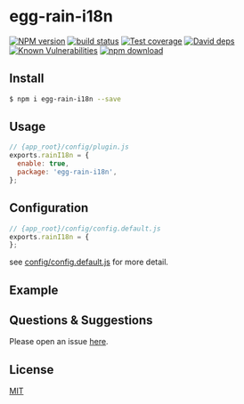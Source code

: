 # egg-rain-i18n

[![NPM version][npm-image]][npm-url]
[![build status][travis-image]][travis-url]
[![Test coverage][codecov-image]][codecov-url]
[![David deps][david-image]][david-url]
[![Known Vulnerabilities][snyk-image]][snyk-url]
[![npm download][download-image]][download-url]

[npm-image]: https://img.shields.io/npm/v/egg-rain-i18n.svg?style=flat-square
[npm-url]: https://npmjs.org/package/egg-rain-i18n
[travis-image]: https://img.shields.io/travis/eggjs/egg-rain-i18n.svg?style=flat-square
[travis-url]: https://travis-ci.org/eggjs/egg-rain-i18n
[codecov-image]: https://img.shields.io/codecov/c/github/eggjs/egg-rain-i18n.svg?style=flat-square
[codecov-url]: https://codecov.io/github/eggjs/egg-rain-i18n?branch=master
[david-image]: https://img.shields.io/david/eggjs/egg-rain-i18n.svg?style=flat-square
[david-url]: https://david-dm.org/eggjs/egg-rain-i18n
[snyk-image]: https://snyk.io/test/npm/egg-rain-i18n/badge.svg?style=flat-square
[snyk-url]: https://snyk.io/test/npm/egg-rain-i18n
[download-image]: https://img.shields.io/npm/dm/egg-rain-i18n.svg?style=flat-square
[download-url]: https://npmjs.org/package/egg-rain-i18n

<!--
Description here.
-->

## Install

```bash
$ npm i egg-rain-i18n --save
```

## Usage

```js
// {app_root}/config/plugin.js
exports.rainI18n = {
  enable: true,
  package: 'egg-rain-i18n',
};
```

## Configuration

```js
// {app_root}/config/config.default.js
exports.rainI18n = {
};
```

see [config/config.default.js](config/config.default.js) for more detail.

## Example

<!-- example here -->

## Questions & Suggestions

Please open an issue [here](https://github.com/eggjs/egg/issues).

## License

[MIT](LICENSE)
